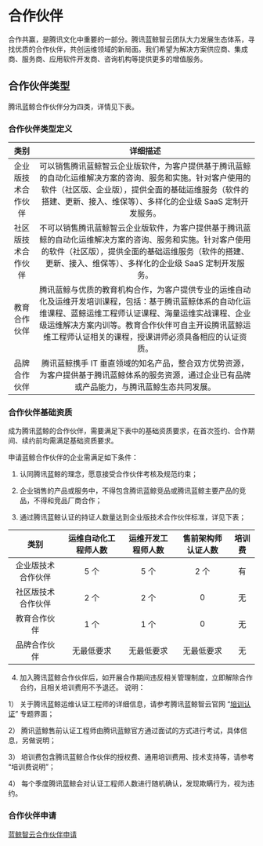 # 合作伙伴

合作共赢，是腾讯文化中重要的一部分。腾讯蓝鲸智云团队大力发展生态体系，寻找优质的合作伙伴，共创运维领域的新局面。我们希望为解决方案供应商、集成商、服务商、应用软件开发商、咨询机构等提供更多的增值服务。

## 合作伙伴类型
腾讯蓝鲸合作伙伴分为四类，详情见下表。

### 合作伙伴类型定义

| 类别    | 详细描述   |
|:-------------:|:-----:|
| 企业版技术合作伙伴  | 可以销售腾讯蓝鲸智云企业版软件，为客户提供基于腾讯蓝鲸的自动化运维解决方案的咨询、服务和实施。针对客户使用的软件（社区版、企业版），提供全面的基础运维服务（软件的搭建、更新、接入、维保等）、多样化的企业级 SaaS 定制开发服务。|
| 社区版技术合作伙伴 |  不可以销售腾讯蓝鲸智云企业版软件，为客户提供基于腾讯蓝鲸的自动化运维解决方案的咨询、服务和实施。针对客户使用的软件（社区版），提供全面的基础运维服务（软件的搭建、更新、接入、维保等）、多样化的企业级 SaaS 定制开发服务。|
| 教育合作伙伴 | 腾讯蓝鲸与优质的教育机构合作，为客户提供专业的运维自动化及运维开发培训课程，包括：基于腾讯蓝鲸体系的自动化运维课程、蓝鲸运维工程师认证课程、海量运维实战课程、企业级运维解决方案内训等。教育合作伙伴可自主开设腾讯蓝鲸运维工程师认证相关的课程，授课讲师必须具备相应的认证资质。|
| 品牌合作伙伴 |  腾讯蓝鲸携手 IT 垂直领域的知名产品，整合双方优势资源，为客户提供基于腾讯蓝鲸体系的服务资源，通过企业已有品牌或产品能力，与腾讯蓝鲸生态共同发展。|

### 合作伙伴基础资质
成为腾讯蓝鲸的合作伙伴，需要满足下表中的基础资质要求，在首次签约、合作期间、续约前均需满足基础资质要求。

申请蓝鲸合作伙伴的企业需满足如下条件：
1. 认同腾讯蓝鲸的理念，愿意接受合作伙伴考核及规范约束；

2. 企业销售的产品或服务中，不得包含腾讯蓝鲸竞品或腾讯蓝鲸主要产品的竞品，不得和竞品厂商合作；

3. 通过腾讯蓝鲸认证的持证人数量达到企业版技术合作伙伴标准，详见下表；

| 类别    | 运维自动化工程师人数  | 运维开发工程师人数  | 售前架构师认证人数 | 培训费 |
|:-------------:|:-----:|:-----:| :-----:| :-----:|
| 企业版技术合作伙伴  |  5 个 |  5 个 |   2 个 |  有 |
| 社区版技术合作伙伴  |  2 个 |  2 个 |  0 |   无 |
| 教育合作伙伴 |  1 个  | 1 个 |  0  |  无 |
| 品牌合作伙伴 |  无最低要求 |    无最低要求 |   无最低要求 |   无 |

4. 加入腾讯蓝鲸合作伙伴后，如开展合作期间违反相关管理制度，立即解除合作合约，且相关培训费用不予退还。
说明：

  1）  关于腾讯蓝鲸运维认证工程师的详细信息，请参考腾讯蓝鲸智云官网 “[培训认证](https://bk.tencent.com/training_exam/)” 专题界面；

  2）  腾讯蓝鲸售前认证工程师由腾讯蓝鲸官方通过面试的方式进行考试，具体信息，另做说明；

  3）  培训费包含腾讯蓝鲸合作伙伴的授权费、通用培训费用、技术支持等，请参考 “培训费说明”；

  4）  每个季度腾讯蓝鲸会对认证工程师人数进行随机确认，发现欺瞒行为，视为违约。

### 合作伙伴申请
[蓝鲸智云合作伙伴申请](https://bk.tencent.com/cooperation_partner/)
